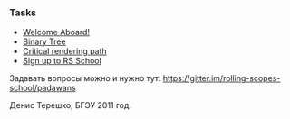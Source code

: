 ### Tasks
* [Welcome Aboard!](https://github.com/rolling-scopes-school/tasks/blob/2016-Q1/tasks/welcome-aboard.md)
* [Binary Tree](https://github.com/rolling-scopes-school/tasks/blob/2016-Q1/tasks/binary-tree.md)
* [Critical rendering path](https://github.com/rolling-scopes-school/tasks/blob/master/tasks/critical-rendering-path.md)
* [Sign up to RS School](https://github.com/rolling-scopes-school/tasks/blob/2016-Q1/tasks/sign-up.md)

Задавать вопросы можно и нужно тут:
https://gitter.im/rolling-scopes-school/padawans

Денис Терешко, БГЭУ 2011 год.


